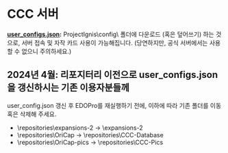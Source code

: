 # CCC 서버
**[user_configs.json](https://raw.githubusercontent.com/CCC-Server/CCC-Database/main/bin/user_configs.json):** ProjectIgnis\config\ 폴더에 다운로드 (혹은 덮어쓰기) 하는 것으로, 서버 접속 및 자작 카드 사용이 가능해집니다. (당연하지만, 공식 서버에서는 사용할 수 없으니 주의하세요.)

## 2024년 4월: 리포지터리 이전으로 user_configs.json을 갱신하시는 기존 이용자분들께
user_config.json 갱신 후 EDOPro를 재실행하기 전에, 이하에 따라 기존 폴더를 이동 혹은 삭제해 주세요.

* \repositories\expansions-2 → \expansions-2
* \repositories\OriCap → \repositories\CCC-Database
* \repositories\OriCap-pics → \repositories\CCC-Pics

